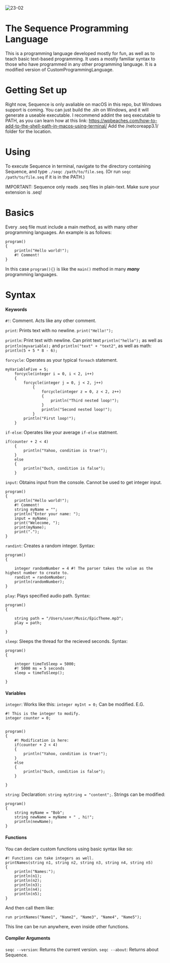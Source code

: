 ![23-02](https://user-images.githubusercontent.com/100168416/164767505-a0d0799f-5354-437b-8e60-1366a0bf475e.jpg)


# The Sequence Programming Language

This is a programming language developed mostly for fun, as well as to teach basic text-based programming. It uses a mostly familiar syntax to those who have programmed in any other programming language. It is a modified version of CustomProgrammingLanguage.

# Getting Set up
Right now, Sequence is only avaliable on macOS in this repo, but Windows support is coming. You can just build the .sln on Windows, and it will generate a useable executable.
I recommend addint the seq executable to PATH, as you can learn how at this link: https://wpbeaches.com/how-to-add-to-the-shell-path-in-macos-using-terminal/ Add the /netcoreapp3.1/ folder for the location.

# Using
To execute Sequence in terminal, navigate to the directory containing Sequence, and type `./seqc /path/to/file.seq`. (Or run `seqc /path/to/file.seq` if it is in the PATH.)

IMPORTANT: Sequence only reads .seq files in plain-text. Make sure your extension is .seq!

# Basics
Every .seq file must include a main method, as with many other programming languages. An example is as follows:

```
program()
{
	println("Hello world!");	
	#! Comment!
}
```

In this case `program(){}` is like the `main()` method in many _****many****_ programming languages.

# Syntax

#### Keywords

`#!`: Comment. Acts like any other comment.

`print`: Prints text with no newline. `print("Hello!");`

`println`: Print text with newline. Can print text `println("hello");` as well as `println(myvariable);` and `println("text" + "text2"`, as well as math: `println(5 + 5 * 8 - 6);`

`forcycle`: Operates as your typical `foreach` statement.
```
myVariableFive = 5;
	forcycle(integer i = 0, i < 2, i++)
	{
		forcycle(integer j = 0, j < 2, j++)
			{
				forcycle(integer z = 0, z < 2, z++)
				{
					println("Third nested loop!");
				}
				println("Second nested loop!");
			}
		println("First loop!");
	}
```
`if-else`: Operates like your average `if-else` statment.
```
if(counter + 2 < 4)
	{
		println("Yahoo, condition is true!");
	}
	else
	{
		println("Ouch, condition is false");
	}
```

`input`: Obtains input from the console. Cannot be used to get integer input.
```
program()
{
	println("Hello world!");	
	#! Comment!
	string myName = "";
	println("Enter your name: ");
	input = myName;
	print("Welecome, ");
	print(myName);
	print(".");
}
```

`randint`: Creates a random integer.
Syntax:
```
program()
{

	integer randomNumber = 4 #! The parser takes the value as the highest number to create to.
	randint = randomNumber;
	println(randomNumber);
}
```

`play`: Plays specified audio path.
Syntax:
```
program()
{

	string path = "/Users/user/Music/EpicTheme.mp3";
	play = path;
	
}

```

`sleep`: Sleeps the thread for the recieved seconds.
Syntax:
```
program()
{

	integer timeToSleep = 5000; 
	#! 5000 ms = 5 seconds
	sleep = timeToSleep();
	
}
```
#### Variables

`integer`: Works like this: `integer myInt = 0;` Can be modified. E.G.

```
#! This is the integer to modify.
integer counter = 0;


program()
{
	#! Modification is here:
	if(counter + 2 < 4)
	{
		println("Yahoo, condition is true!");
	}
	else
	{
		println("Ouch, condition is false");
	}
	
}
```

`string`: Declaration: `string myString = "content";`. Strings can be modified: 

```
program()
{
    string myName = "Bob";
    string newName = myName + " , hi!";
    println(newName);
}
```

#### Functions

You can declare custom functions using basic syntax like so:

```
#! Functions can take integers as well.
printNames(string n1, string n2, string n3, string n4, string n5)
{
	println("Names:");
	println(n1);
	println(n2);
	println(n3);
	println(n4);
	println(n5);
}

```

And then call them like:

`run printNames("Name1", "Name2", "Name3", "Name4", "Name5");`

This line can be run anywhere, even inside other functions.

#### Compiler Arguments

`seqc --version`: Returns the current version.
`seqc --about`: Returns about Sequence.
